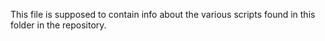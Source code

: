 This file is supposed to contain info about the various scripts found in this folder in the repository.
